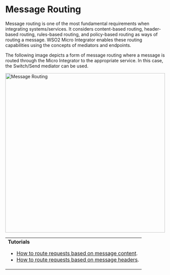 # Message Routing

Message routing is one of the most fundamental requirements when integrating systems/services. It considers content-based routing, header-based routing, rules-based routing, and policy-based routing as ways of routing a message. WSO2 Micro Integrator enables these routing capabilities using the concepts of mediators and endpoints.

The following image depicts a form of message routing where a message is routed through the Micro Integrator to the appropriate service. In this case, the Switch/Send mediator can be used.

<img src="{{base_path}}/assets/img/integrate/use-cases-overview/message-routing.png" title="Message Routing" width="500" alt="Message Routing"/>

<!--
![message routing]({{base_path}}/assets/img/integrate/use-cases-overview/message-routing-new.png)
-->

<table>
	<tr>
		<td>
			<b>Tutorials</b></br>
			<ul>
				<li>
					<a href="{{base_path}}/learn/integration-tutorials/routing-requests-based-on-message-content">How to route requests based on message content</a>.
				</li>
                <li>
					<a href="{{base_path}}/learn/examples/routing-examples/routing-based-on-headers">How to route requests based on message headers</a>.
				</li>
			</ul>
		</td>
	</tr>
</table>